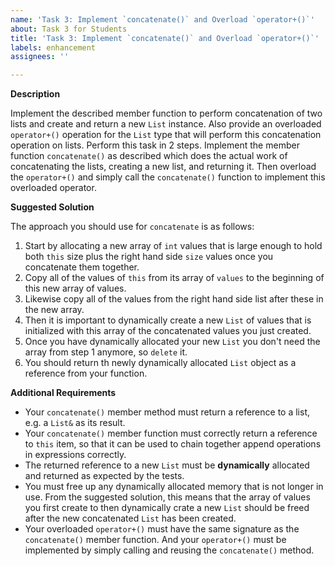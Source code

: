 ```yaml
---
name: 'Task 3: Implement `concatenate()` and Overload `operator+()`'
about: Task 3 for Students
title: 'Task 3: Implement `concatenate()` and Overload `operator+()`'
labels: enhancement
assignees: ''

---
```


**Description**

Implement the described member function to perform concatenation of two lists and create and return a new `List` instance.  Also provide an overloaded `operator+()` operation for the `List` type that will perform this concatenation operation on lists.  Perform this task in 2 steps.  Implement the member function `concatenate()` as described which does the actual work of concatenating the lists, creating a new list, and returning it.  Then overload the `operator+()` and simply call the `concatenate()` function to implement this overloaded operator.

**Suggested Solution**

The approach you should use for `concatenate` is as follows:

1. Start by allocating a new array of `int` values that is large
   enough to hold both `this` size plus the right hand side `size` values
   once you concatenate them together.
2. Copy all of the values of `this` from its array of `values` to the beginning
   of this new array of values.
3. Likewise copy all of the values from the right hand side list after these in the
   new array.
4. Then it is important to dynamically create a new `List` of values that is initialized
   with this array of the concatenated values you just created.
5. Once you have dynamically allocated your new `List` you don't need the array 
   from step 1 anymore, so `delete` it.
6. You should return th newly dynamically allocated `List` object as a reference from
   your function.
   
   
**Additional Requirements**

- Your `concatenate()` member method must return a reference to a list, e.g. a `List&` as its result.
- Your `concatenate()` member function must correctly return a reference to `this` item, so that it can be used to chain together append operations in expressions correctly.
- The returned reference to a new `List` must be **dynamically** allocated and returned as expected by the tests.
- You must free up any dynamically allocated memory that is not longer in use.  From the suggested solution, this means that the array of values you first create to then dynamically crate a new `List` should be freed after the new concatenated `List` has been created.
- Your overloaded `operator+()` must have the same signature as the `concatenate()` member function.  And your `operator+()` must be implemented by simply calling and reusing the `concatenate()` method.




